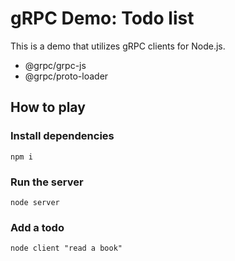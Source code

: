 # gRPC Demo: Todo list

This is a demo that utilizes gRPC clients for Node.js.

- @grpc/grpc-js
- @grpc/proto-loader

## How to play

### Install dependencies

```
npm i
```

### Run the server

```
node server
```

### Add a todo

```
node client "read a book"
```
